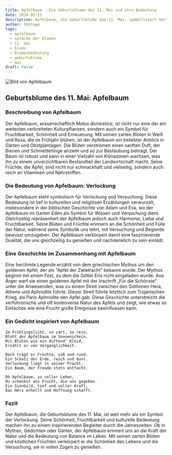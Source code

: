 ```yaml
---
title: Apfelbaum - Die Geburtsblume des 11. Mai und ihre Bedeutung
date: 2024-05-11
description: Apfelbaum, die Geburtsblume des 11. Mai, symbolisiert Verlockung. Erfahre mehr über ihre Geschichte, Bedeutung und Symbolik in der Sprache der Blumen.
author: 365tage
tags:
  - apfelbaum
  - sprache der blumen
  - 11. mai
  - blume
  - blumenbedeutung
  - geburtsblume
  - mai
draft: false
---
```


![Bild von Apfelbaum](https://cdn.pixabay.com/photo/2022/04/20/20/23/flowers-7146137_1280.jpg#center)


## Geburtsblume des 11. Mai: Apfelbaum

### Beschreibung von Apfelbaum

Der Apfelbaum, wissenschaftlich _Malus domestica_, ist nicht nur eine der am weitesten verbreiteten Kulturpflanzen, sondern auch ein Symbol für Fruchtbarkeit, Schönheit und Erneuerung. Mit seinen zarten Blüten in Weiß und Rosa, die im Frühjahr blühen, ist der Apfelbaum ein beliebter Anblick in Gärten und Obstplantagen. Die Blüten verströmen einen sanften Duft, der Bienen und Schmetterlinge anzieht und so zur Bestäubung beiträgt. Der Baum ist robust und kann in einer Vielzahl von Klimazonen wachsen, was ihn zu einem unverzichtbaren Bestandteil der Landwirtschaft macht. Seine Früchte, die Äpfel, sind nicht nur schmackhaft und vielseitig, sondern auch reich an Vitaminen und Nährstoffen.

### Die Bedeutung von Apfelbaum: Verlockung

Der Apfelbaum steht symbolisch für Verlockung und Versuchung. Diese Bedeutung ist tief in kulturellen und religiösen Erzählungen verwurzelt, insbesondere in der biblischen Geschichte von Adam und Eva, wo der Apfelbaum im Garten Eden als Symbol für Wissen und Versuchung dient. Gleichzeitig repräsentiert der Apfelbaum jedoch auch Harmonie, Liebe und Fruchtbarkeit. Seine Blüten und Früchte erinnern an die Schönheit und Fülle der Natur, während seine Symbolik uns lehrt, mit Versuchung und Begierde bewusst umzugehen. Der Apfelbaum verkörpert damit eine faszinierende Dualität, die uns gleichzeitig zu genießen und nachdenklich zu sein einlädt.

### Eine Geschichte im Zusammenhang mit Apfelbaum

Eine berühmte Legende erzählt von dem griechischen Mythos um den goldenen Apfel, der als "Apfel der Zwietracht" bekannt wurde. Der Mythos beginnt mit einem Fest, zu dem die Göttin Eris nicht eingeladen wurde. Aus Ärger warf sie einen goldenen Apfel mit der Inschrift „Für die Schönste“ unter die Anwesenden, was zu einem Streit zwischen den Göttinnen Hera, Athene und Aphrodite führte. Dieser Streit führte letztlich zum Trojanischen Krieg, als Paris Aphrodite den Apfel gab. Diese Geschichte unterstreicht die verführerische und oft kontroverse Natur des Apfels und zeigt, wie etwas so Einfaches wie eine Frucht große Ereignisse beeinflussen kann.

### Ein Gedicht inspiriert von Apfelbaum

```
Im Frühlingslicht, so zart, so rein,  
Blüht der Apfelbaum im Sonnenschein.  
Mit Blüten wie ein duftend’ Kleid,  
Erzählt er von Vergänglichkeit.  

Doch trägt er Früchte, süß und rund,  
Ein Schatz der Erde, reich und bunt.  
Verlockung liegt in seiner Pracht,  
Ein Baum, der Freude stets entfacht.  

Oh Apfelbaum, so voller Leben,  
Du schenkst uns Frucht, die uns gegeben.  
Ein Sinnbild, tief und voller Kraft,  
Das Herz erhellt und Hoffnung schafft.  
```

### Fazit

Der Apfelbaum, die Geburtsblume des 11. Mai, ist weit mehr als ein Symbol der Verlockung. Seine Schönheit, Fruchtbarkeit und kulturelle Bedeutung machen ihn zu einem inspirierenden Begleiter durch die Jahreszeiten. Ob in Mythen, Gedichten oder Gärten, der Apfelbaum erinnert uns an die Kraft der Natur und die Bedeutung von Balance im Leben. Mit seinen zarten Blüten und köstlichen Früchten verkörpert er die Schönheit des Lebens und die Versuchung, sie in vollen Zügen zu genießen.